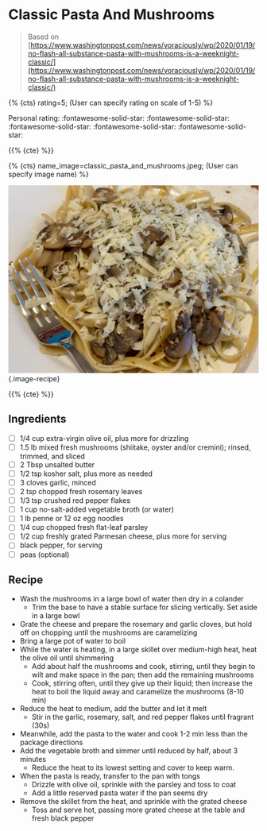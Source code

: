 # Classic Pasta And Mushrooms

> Based on [https://www.washingtonpost.com/news/voraciously/wp/2020/01/19/no-flash-all-substance-pasta-with-mushrooms-is-a-weeknight-classic/](https://www.washingtonpost.com/news/voraciously/wp/2020/01/19/no-flash-all-substance-pasta-with-mushrooms-is-a-weeknight-classic/)

{% {cts} rating=5; (User can specify rating on scale of 1-5) %}

Personal rating: :fontawesome-solid-star: :fontawesome-solid-star: :fontawesome-solid-star: :fontawesome-solid-star: :fontawesome-solid-star:

{{% {cte} %}}

{% {cts} name_image=classic_pasta_and_mushrooms.jpeg; (User can specify image name) %}

![classic_pasta_and_mushrooms.jpeg](./classic_pasta_and_mushrooms.jpeg){.image-recipe}

{{% {cte} %}}

## Ingredients

- [ ] 1/4 cup extra-virgin olive oil, plus more for drizzling
- [ ] 1.5 lb mixed fresh mushrooms (shiitake, oyster and/or cremini); rinsed, trimmed, and sliced
- [ ] 2 Tbsp unsalted butter
- [ ] 1/2 tsp kosher salt, plus more as needed
- [ ] 3 cloves garlic, minced
- [ ] 2 tsp chopped fresh rosemary leaves
- [ ] 1/3 tsp crushed red pepper flakes
- [ ] 1 cup no-salt-added vegetable broth (or water)
- [ ] 1 lb penne or 12 oz egg noodles
- [ ] 1/4 cup chopped fresh flat-leaf parsley
- [ ] 1/2 cup freshly grated Parmesan cheese, plus more for serving
- [ ] black pepper, for serving
- [ ] peas (optional)

## Recipe

- Wash the mushrooms in a large bowl of water then dry in a colander
    - Trim the base to have a stable surface for slicing vertically. Set aside in a large bowl
- Grate the cheese and prepare the rosemary and garlic cloves, but hold off on chopping until the mushrooms are caramelizing
- Bring a large pot of water to boil
- While the water is heating, in a large skillet over medium-high heat, heat the olive oil until shimmering
    - Add about half the mushrooms and cook, stirring, until they begin to wilt and make space in the pan; then add the remaining mushrooms
    - Cook, stirring often, until they give up their liquid; then increase the heat to boil the liquid away and caramelize the mushrooms (8-10 min)
- Reduce the heat to medium, add the butter and let it melt
    - Stir in the garlic, rosemary, salt, and red pepper flakes until fragrant (30s)
- Meanwhile, add the pasta to the water and cook 1-2 min less than the package directions
- Add the vegetable broth and simmer until reduced by half, about 3 minutes
    - Reduce the heat to its lowest setting and cover to keep warm.
- When the pasta is ready, transfer to the pan with tongs
    - Drizzle with olive oil, sprinkle with the parsley and toss to coat
    - Add a little reserved pasta water if the pan seems dry
- Remove the skillet from the heat, and sprinkle with the grated cheese
    - Toss and serve hot, passing more grated cheese at the table and fresh black pepper
